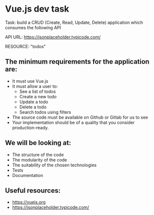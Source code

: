 # Vue.js dev task

Task: build a CRUD (Create, Read, Update, Delete) application which consumes the following API

API URL: https://jsonplaceholder.typicode.com/

RESOURCE: "todos"

## The minimum requirements for the application are:

* It must use Vue.js
* It must allow a user to:
    * See a list of todos
    * Create a new todo
    * Update a todo
    * Delete a todo
    * Search todos using filters
* The source code must be available on Github or Gitlab for us to see
* Your implementation should be of a quality that you consider production-ready.

## We will be looking at:

* The structure of the code
* The modularity of the code
* The suitability of the chosen technologies
* Tests
* Documentation

## Useful resources:

- https://vuejs.org
- https://jsonplaceholder.typicode.com/
